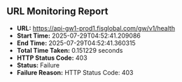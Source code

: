 ## URL Monitoring Report

- **URL:** https://api-gw1-prod1.fisglobal.com/gw/v1/health
- **Start Time:** 2025-07-29T04:52:41.209086
- **End Time:** 2025-07-29T04:52:41.360315
- **Total Time Taken:** 0.151229 seconds
- **HTTP Status Code:** 403
- **Status:** Failure
- **Failure Reason:** HTTP Status Code: 403
